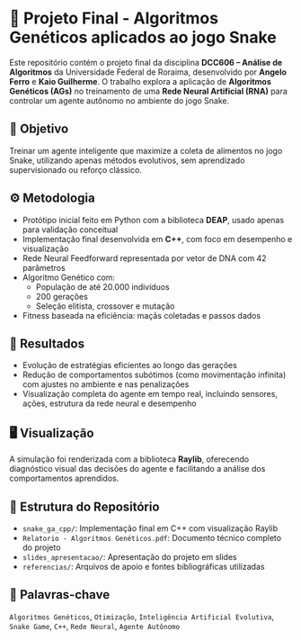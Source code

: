 # 🧠 Projeto Final - Algoritmos Genéticos aplicados ao jogo Snake

Este repositório contém o projeto final da disciplina **DCC606 – Análise de Algoritmos** da Universidade Federal de Roraima, desenvolvido por **Angelo Ferro** e **Kaio Guilherme**. O trabalho explora a aplicação de **Algoritmos Genéticos (AGs)** no treinamento de uma **Rede Neural Artificial (RNA)** para controlar um agente autônomo no ambiente do jogo Snake.

## 🎯 Objetivo
Treinar um agente inteligente que maximize a coleta de alimentos no jogo Snake, utilizando apenas métodos evolutivos, sem aprendizado supervisionado ou reforço clássico.

## ⚙️ Metodologia
- Protótipo inicial feito em Python com a biblioteca **DEAP**, usado apenas para validação conceitual
- Implementação final desenvolvida em **C++**, com foco em desempenho e visualização
- Rede Neural Feedforward representada por vetor de DNA com 42 parâmetros
- Algoritmo Genético com:
  - População de até 20.000 indivíduos
  - 200 gerações
  - Seleção elitista, crossover e mutação
- Fitness baseada na eficiência: maçãs coletadas e passos dados

## 🧪 Resultados
- Evolução de estratégias eficientes ao longo das gerações
- Redução de comportamentos subótimos (como movimentação infinita) com ajustes no ambiente e nas penalizações
- Visualização completa do agente em tempo real, incluindo sensores, ações, estrutura da rede neural e desempenho

## 🖥️ Visualização
A simulação foi renderizada com a biblioteca **Raylib**, oferecendo diagnóstico visual das decisões do agente e facilitando a análise dos comportamentos aprendidos.

## 📁 Estrutura do Repositório
- `snake_ga_cpp/`: Implementação final em C++ com visualização Raylib  
- `Relatorio - Algoritmos Genéticos.pdf`: Documento técnico completo do projeto  
- `slides_apresentacao/`: Apresentação do projeto em slides  
- `referencias/`: Arquivos de apoio e fontes bibliográficas utilizadas  

## 📌 Palavras-chave
`Algoritmos Genéticos`, `Otimização`, `Inteligência Artificial Evolutiva`, `Snake Game`, `C++`, `Rede Neural`, `Agente Autônomo`

